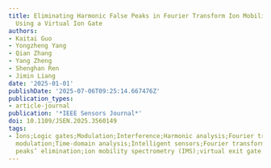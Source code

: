 ```yaml
---
title: Eliminating Harmonic False Peaks in Fourier Transform Ion Mobility Spectrometry
  Using a Virtual Ion Gate
authors:
- Kaitai Guo
- Yongzheng Yang
- Qian Zhang
- Yang Zheng
- Shenghan Ren
- Jimin Liang
date: '2025-01-01'
publishDate: '2025-07-06T09:25:14.667476Z'
publication_types:
- article-journal
publication: '*IEEE Sensors Journal*'
doi: 10.1109/JSEN.2025.3560149
tags:
- Ions;Logic gates;Modulation;Interference;Harmonic analysis;Fourier transforms;Spectroscopy;Frequency
  modulation;Time-domain analysis;Intelligent sensors;Fourier transform;harmonic false
  peaks’ elimination;ion mobility spectrometry (IMS);virtual exit gate
---
```

